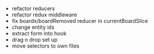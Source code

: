 - refactor reducers
- refactor redux middleware
- fix boards/boardRemoved reducer in currentBoardSlice
- change entity ids
- extract form into hook
- drag n drop set up
- move selectors to own files
